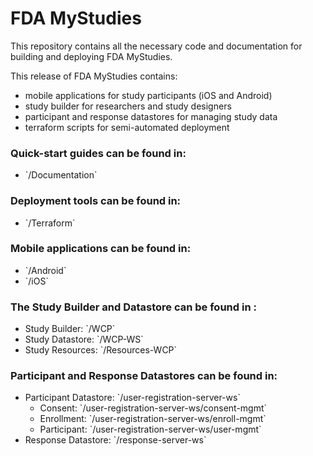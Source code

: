 # FDA MyStudies
This repository contains all the necessary code and documentation for  building and deploying FDA MyStudies. 

This release of FDA MyStudies contains:
- mobile applications for study participants (iOS and Android)
- study builder for researchers and study designers
- participant and response datastores for managing study data
- terraform scripts for semi-automated deployment 

### Quick-start guides can be found in:
<ul>
  <li>`/Documentation`
</ul>

### Deployment tools can be found in:
<ul>
  <li>`/Terraform`
</ul>

### Mobile applications can be found in:
<ul>
  <li>`/Android`
  <li>`/iOS`
</ul>

### The Study Builder and Datastore can be found in :
<ul>
  <li>Study Builder: `/WCP`
  <li>Study Datastore: `/WCP-WS`
  <li>Study Resources: `/Resources-WCP` 
</ul>

### Participant and Response Datastores can be found in:
<ul>
<li>Participant Datastore: `/user-registration-server-ws`
  <ul>
    <li>Consent: `/user-registration-server-ws/consent-mgmt`
    <li>Enrollment: `/user-registration-server-ws/enroll-mgmt`
    <li>Participant: `/user-registration-server-ws/user-mgmt`
  </ul>
<li>Response Datastore: `/response-server-ws`
</ul>



